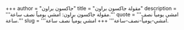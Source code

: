 +++
author = "جاكسون براون"
title = "مقولة جاكسون براون"
description = '''مقولة جاكسون براون: امشي يومياً نصف ساعة.'''
quote = '''امشي يومياً نصف ساعة.'''
slug = '''امشي-يومياً-نصف-ساعة'''
+++
امشي يومياً نصف ساعة.
